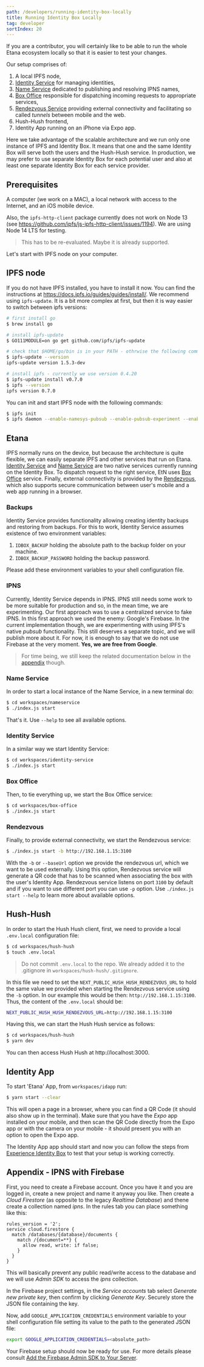 ```yaml
---
path: /developers/running-identity-box-locally
title: Running Identity Box Locally
tag: developer
sortIndex: 20
---
```


If you are a contributor, you will certainly like to be able to run the whole
Etana ecosystem locally so that it is easier to test your changes.

Our setup comprises of:

1. A local IPFS node,
2. [Identity Service](/services/identity-service) for managing identities,
3. [Name Service](/services/nameservice) dedicated to publishing and resolving IPNS names,
4. [Box Office](/services/box-office) responsible for dispatching incoming requests to appropriate services,
5. [Rendezvous Service](/services/rendezvous) providing external connectivity and facilitating so called _tunnels_ between mobile and the web.
6. Hush-Hush frontend,
7. Identity App running on an iPhone via Expo app.

Here we take advantage of the scalable architecture and we run only one instance of IPFS and Identity Box. It means that one and the same Identity Box will serve both the users and the Hush-Hush service. In production, we may prefer to use separate Identity Box for each potential user and also at least one separate Identity Box for each service provider.

## Prerequisites

A computer (we work on a MAC), a local network with access to the Internet, and an iOS mobile device.

Also, the `ipfs-http-client` package currently does not work on Node 13 (see https://github.com/ipfs/js-ipfs-http-client/issues/1194). We are using Node 14 LTS for testing.

> This has to be re-evaluated. Maybe it is already supported.

Let's start with IPFS node on your computer.

## IPFS node

If you do not have IPFS installed, you have to install it now. You can find the instructions at https://docs.ipfs.io/guides/guides/install/. We recommend using `ipfs-update`. It is a bit more complex at first, but then it is way easier to switch between ipfs versions:

```bash
# first install go
$ brew install go

# install ipfs-update
$ GO111MODULE=on go get github.com/ipfs/ipfs-update

# check that $HOME/go/bin is in your PATH - othrwise the following command will fail
$ ipfs-update --version
ipfs-update version 1.5.3-dev

# install ipfs - currently we use version 0.4.20
$ ipfs-update install v0.7.0
$ ipfs --version
ipfs version 0.7.0
```

You can init and start IPFS node with the following commands:

```bash
$ ipfs init
$ ipfs daemon --enable-namesys-pubsub --enable-pubsub-experiment --enable-gc
```

## Etana

IPFS normally runs on the device, but because the architecture is quite flexible, we can easily separate IPFS and other services that run on Etana. [Identity Service](/services/identity-service) and [Name Service](/services/nameservice) are two native services currently running on the Identity Box. To dispatch request to the right service, EtN uses [Box Office](/services/box-office) service. Finally, external connectivity is provided by the [Rendezvous](/services/rendezvous), which also supports secure communication between user's mobile and a web app running in a browser.

### Backups

Identity Service provides functionality allowing creating identity backups and restoring from backups. For this to work, Identity Service assumes existence of two environment variables:

1. `IDBOX_BACKUP` holding the absolute path to the backup folder on your machine.
2. `IDBOX_BACKUP_PASSWORD` holding the backup password.

Please add these environment variables to your shell configuration file.

### IPNS

Currently, Identity Service depends in IPNS. IPNS still needs some work to be more suitable for production and so, in the mean time, we are experimenting.
Our first approach was to use a centralized service to fake IPNS. In this first approach we used the enemy: Google's Firebase.
In the current implementation though, we are experimenting with using IPFS's native _pubsub_ functionality. This still deserves a separate topic,
and we will publish more about it. For now, it is enough to say that we do not use Firebase at the very moment. **Yes, we are free from Google**.

> For time being, we still keep the related documentation below in the [appendix](#appendix---ipns-with-firebase) though.

### Name Service

In order to start a local instance of the Name Service, in a new terminal do:

```bash
$ cd workspaces/nameservice
$ ./index.js start
```

That's it. Use `--help` to see all available options.

### Identity Service

In a similar way we start Identity Service:

```bash
$ cd workspaces/identity-service
$ ./index.js start
```

### Box Office

Then, to tie everything up, we start the Box Office service:

```bash
$ cd workspaces/box-office
$ ./index.js start
```

### Rendezvous

Finally, to provide external connectivity, we start the Rendezvous service:

```bash
$ ./index.js start -b http://192.168.1.15:3100
```

With the `-b` or `--baseUrl` option we provide the rendezvous url, which we want to be used externally. Using this option, Rendezvous service will generate a QR code that has to be scanned when associating the box with the user's Identity App. Rendezvous service listens on port `3100` by default and if you want to use different port you can use `-p` option. Use `./index.js start --help` to learn more about available options.

## Hush-Hush

In order to start the Hush Hush client, first, we need to provide a local `.env.local` configuration file:

```bash
$ cd workspaces/hush-hush
$ touch .env.local
```

> Do not commit `.env.local` to the repo. We already added it to the .gitignore in `workspaces/hush-hush/.gitignore`.

In this file we need to set the `NEXT_PUBLIC_HUSH_HUSH_RENDEZVOUS_URL` to hold the same value we provided when starting the Rendezvous service using the `-b` option. In our example this would be then: `http://192.168.1.15:3100`. Thus, the content of the `.env.local` should be:

```bash
NEXT_PUBLIC_HUSH_HUSH_RENDEZVOUS_URL=http://192.168.1.15:3100
```

Having this, we can start the Hush Hush service as follows:

```bash
$ cd workspaces/hush-hush
$ yarn dev
```

You can then access Hush Hush at http://localhost:3000.

## Identity App

To start 'Etana' App, from `workspaces/idapp` run:

```bash
$ yarn start --clear
```

This will open a page in a browser, where you can find a QR Code (it should also show up in the terminal).
Make sure that you have the _Expo_ app installed on your mobile, and then scan the QR Code directly from the Expo app or with the camera on your mobile - it should present you with an option to open the Expo app.

The Identity App app should start and now you can follow the steps from [Experience Identity Box](/experience-identity-box) to test that your setup is working correctly.

## Appendix - IPNS with Firebase

First, you need to create a Firebase account. Once you have it and you are logged in, create a new project and name it anyway you like. Then create a _Cloud Firestore_ (as opposite to the legacy _Realtime Database_) and thene create a collection named _ipns_. In the rules tab you can place something like this:

```text
rules_version = '2';
service cloud.firestore {
  match /databases/{database}/documents {
    match /{document=**} {
      allow read, write: if false;
    }
  }
}
```

This will basically prevent any public read/write access to the database and we will use _Admin SDK_ to access the _ipns_ collection.

In the Firebase project settings, in the _Service accounts_ tab select _Generate new private key_, then confirm by clicking _Generate Key_. Securely store the JSON file containing the key.

Now, add `GOOGLE_APPLICATION_CREDENTIALS` environment variable to your shell configuration file setting its value to the path to the generated JSON file:

```bash
export GOOGLE_APPLICATION_CREDENTIALS=<absolute_path>
```

Your Firebase setup should now be ready for use. For more details please consult [Add the Firebase Admin SDK to Your Server](https://firebase.google.com/docs/admin/setup).
